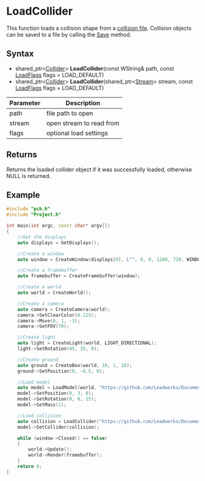 # LoadCollider

This function loads a collision shape from a [collision file](Collision_File_Format.md). Collision objects can be saved to a file by calling the [Save](Asset_Save.md) method.

## Syntax

- shared_ptr<[Collider](Collider.md)\> **LoadCollider**(const WString& path, const [LoadFlags](LoadFlags.md) flags = LOAD_DEFAULT)
- shared_ptr<[Collider](Collider.md)\> **LoadCollider**(shared_ptr<[Stream](Stream.md)\> stream, const [LoadFlags](LoadFlags.md) flags = LOAD_DEFAULT)

|Parameter|Description|
|---|---|
|path|file path to open|
|stream|open stream to read from|
|flags|optional load settings|

## Returns

Returns the loaded collider object if it was successfully loaded, otherwise NULL is returned.

## Example

```c++
#include "pch.h"
#include "Project.h"

int main(int argc, const char* argv[])
{
    //Get the displays
    auto displays = GetDisplays();

    //Create a window
    auto window = CreateWindow(displays[0], L"", 0, 0, 1280, 720, WINDOW_CENTER | WINDOW_TITLEBAR);

    //Create a framebuffer
    auto framebuffer = CreateFramebuffer(window);

    //Create a world
    auto world = CreateWorld();

    //Create a camera
    auto camera = CreateCamera(world);
    camera->SetClearColor(0.125);
    camera->Move(0, 1, -3);
    camera->SetFOV(70);

    //Create light
    auto light = CreateLight(world, LIGHT_DIRECTIONAL);
    light->SetRotation(45, 35, 0);

    //Create ground
    auto ground = CreateBox(world, 10, 1, 10);
    ground->SetPosition(0, -0.5, 0);

    //Load model
    auto model = LoadModel(world, "https://github.com/Leadwerks/Documentation/raw/master/Assets/Models/Containers/crate01.glb");
    model->SetPosition(0, 3, 0);
    model->SetRotation(0, 0, 15);
    model->SetMass(1);

    //Load collision
    auto collision = LoadCollider("https://github.com/Leadwerks/Documentation/raw/master/Assets/Models/Containers/crate01.phy");
    model->SetCollider(collision);

    while (window->Closed() == false)
    {
        world->Update();
        world->Render(framebuffer);
    }
    return 0;
}
```
